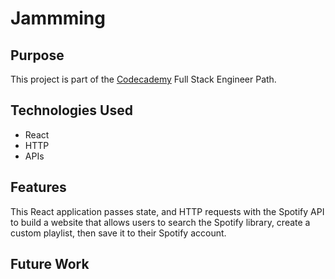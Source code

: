 # Jammming

## Purpose
This project is part of the [Codecademy](https://www.codecademy.com) Full Stack Engineer Path.

## Technologies Used
- React
- HTTP
- APIs

## Features
This React application passes state, and HTTP requests with the Spotify API to build a website that allows users to search the Spotify library, create a custom playlist, then save it to their Spotify account.

## Future Work

